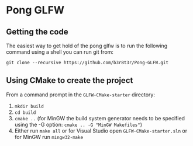 # Pong GLFW

## Getting the code

The easiest way to get hold of the pong glfw is to run the following command using a shell you can run git from:

```
git clone --recursive https://github.com/b3r8t3r/Pong-GLFW.git
```

## Using CMake to create the project

From a command prompt in the `GLFW-CMake-starter` directory:
1. `mkdir build`
1. `cd build`
1. `cmake ..` (for MinGW the build system generator needs to be specified using the -G option: `cmake .. -G "MinGW Makefiles"`)
1. Either run `make all` or for Visual Studio open `GLFW-CMake-starter.sln` or for MinGW run `mingw32-make`

